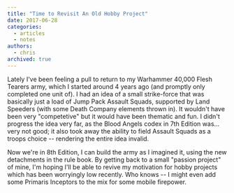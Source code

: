 ```yaml
---
title: "Time to Revisit An Old Hobby Project"
date: 2017-06-28
categories:
  - articles
  - notes
authors:
  - chris
archived: true
---
```


Lately I've been feeling a pull to return to my Warhammer 40,000 Flesh Tearers army, which I started around 4 years ago (and promptly only completed one unit of). I had an idea of a small strike-force that was basically just a load of Jump Pack Assault Squads, supported by Land Speeders (with some Death Company elements thrown in). It wouldn't have been very "competetive" but it would have been thematic and fun. I didn't progress the idea very far, as the Blood Angels codex in 7th Edition was… very not good; it also took away the ability to field Assault Squads as a troops choice -- rendering the entire idea invalid.

Now we're in 8th Edition, I can build the army as I imagined it, using the new detachments in the rule book. By getting back to a small "passion project" of mine, I'm hoping I'll be able to revive my motivation for hobby projects which has been worryingly low recently. Who knows -- I might even add some Primaris Inceptors to the mix for some mobile firepower.
